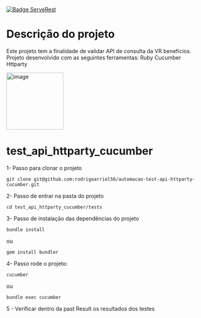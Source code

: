 [![Badge ServeRest](https://img.shields.io/badge/API-ServeRest-green)](https://github.com/ServeRest/ServeRest/)

# Descrição do projeto
Este projeto tem a finalidade de validar API de consulta da VR beneficios.
Projeto desenvolvido com as seguintes ferramentas:
Ruby
Cucumber
Httparty

<img width="149" alt="image" src="https://github.com/user-attachments/assets/60f925b2-6b5c-4f9a-81b9-e879b9d09b59">

# test_api_httparty_cucumber

1- Passo para clonar o projeto

```
git clone git@github.com:rodrigoarriel56/automacao-test-api-httparty-cucumber.git
```

2- Passo de entrar na pasta do projeto

```
cd test_api_httparty_cucumber/tests
```

3- Passo de instalação das dependências do projeto

```
bundle install
```
ou
```
gem install bundler 
```

4- Passo rode o projeto:

```
cucumber
```

ou 

```
bundle exec cucumber
```
5 - Verificar dentro da past Result os resultados dos testes

